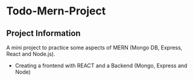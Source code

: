 # Todo-Mern-Project

## Project Information

A mini project to practice some aspects of MERN (Mongo DB, Express, React and Node.js). 
 
 - Creating a frontend with REACT and a Backend (Mongo, Express and Node)  
